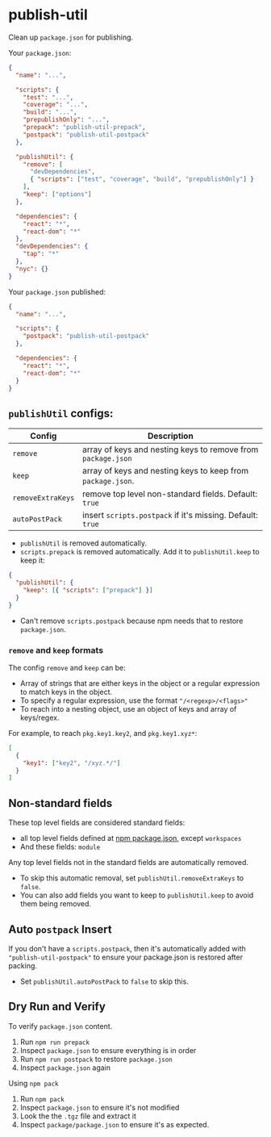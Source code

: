 # publish-util

Clean up `package.json` for publishing.

Your `package.json`:

```json
{
  "name": "...",

  "scripts": {
    "test": "...",
    "coverage": "...",
    "build": "...",
    "prepublishOnly": "...",
    "prepack": "publish-util-prepack",
    "postpack": "publish-util-postpack"
  },

  "publishUtil": {
    "remove": [
      "devDependencies",
      { "scripts": ["test", "coverage", "build", "prepublishOnly"] }
    ],
    "keep": ["options"]
  },

  "dependencies": {
    "react": "*",
    "react-dom": "*"
  },
  "devDependencies": {
    "tap": "*"
  },
  "nyc": {}
}
```

Your `package.json` published:

```json
{
  "name": "...",

  "scripts": {
    "postpack": "publish-util-postpack"
  },

  "dependencies": {
    "react": "*",
    "react-dom": "*"
  }
}
```

## `publishUtil` configs:

| Config            | Description                                                  |
| ----------------- | ------------------------------------------------------------ |
| `remove`          | array of keys and nesting keys to remove from `package.json` |
| `keep`            | array of keys and nesting keys to keep from `package.json`.  |
| `removeExtraKeys` | remove top level non-standard fields. Default: `true`        |
| `autoPostPack`    | insert `scripts.postpack` if it's missing. Default: `true`   |

- `publishUtil` is removed automatically.
- `scripts.prepack` is removed automatically. Add it to `publishUtil.keep` to keep it:

```json
{
  "publishUtil": {
    "keep": [{ "scripts": ["prepack"] }]
  }
}
```

- Can't remove `scripts.postpack` because npm needs that to restore `package.json`.

### `remove` and `keep` formats

The config `remove` and `keep` can be:

- Array of strings that are either keys in the object or a regular expression to match keys in the object.
- To specify a regular expression, use the format `"/<regexp>/<flags>"`
- To reach into a nesting object, use an object of keys and array of keys/regex.

For example, to reach `pkg.key1.key2`, and `pkg.key1.xyz*`:

```json
[
  {
    "key1": ["key2", "/xyz.*/"]
  }
]
```

## Non-standard fields

These top level fields are considered standard fields:

- all top level fields defined at [npm package.json](https://docs.npmjs.com/cli/v7/configuring-npm/package-json), except `workspaces`
- And these fields: `module`

Any top level fields not in the standard fields are automatically removed.

- To skip this automatic removal, set `publishUtil.removeExtraKeys` to `false`.
- You can also add fields you want to keep to `publishUtil.keep` to avoid them being removed.

## Auto `postpack` Insert

If you don't have a `scripts.postpack`, then it's automatically added with `"publish-util-postpack"` to ensure your package.json is restored after packing.

- Set `publishUtil.autoPostPack` to `false` to skip this.

## Dry Run and Verify

To verify `package.json` content.

1. Run `npm run prepack`
2. Inspect `package.json` to ensure everything is in order
3. Run `npm run postpack` to restore `package.json`
4. Inspect `package.json` again

Using `npm pack`

1. Run `npm pack`
2. Inspect `package.json` to ensure it's not modified
3. Look the the `.tgz` file and extract it
4. Inspect `package/package.json` to ensure it's as expected.
